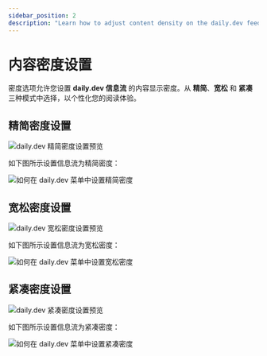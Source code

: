 ```yaml
---
sidebar_position: 2
description: "Learn how to adjust content density on the daily.dev feed with Eco, Roomy, and Cozy settings for a personalized reading experience."
---
```


# 内容密度设置

密度选项允许您设置 **daily.dev 信息流** 的内容显示密度。从 **精简**、**宽松** 和 **紧凑** 三种模式中选择，以个性化您的阅读体验。

## 精简密度设置

![daily.dev 精简密度设置预览](https://daily-now-res.cloudinary.com/image/upload/v1724400282/docs-v2/3bb874f9-c920-4717-b606-07c697f431a0.png)

如下图所示设置信息流为精简密度：

![如何在 daily.dev 菜单中设置精简密度](https://daily-now-res.cloudinary.com/image/upload/v1724400351/docs-v2/245139c1-9435-4433-aae6-779461ea8c50.png)

## 宽松密度设置

![daily.dev 宽松密度设置预览](https://daily-now-res.cloudinary.com/image/upload/v1724400462/docs-v2/bea54acf-ecf4-4c9a-93d0-1962c8694706.png)

如下图所示设置信息流为宽松密度：

![如何在 daily.dev 菜单中设置宽松密度](https://daily-now-res.cloudinary.com/image/upload/v1724400407/docs-v2/928ceb27-1a44-43a2-9c56-245d43e29ac1.png)

## 紧凑密度设置

![daily.dev 紧凑密度设置预览](https://daily-now-res.cloudinary.com/image/upload/v1724400566/docs-v2/3eb0e893-cb8a-48c5-9543-c29179a8fcd3.png)

如下图所示设置信息流为紧凑密度：

![如何在 daily.dev 菜单中设置紧凑密度](https://daily-now-res.cloudinary.com/image/upload/v1724400531/docs-v2/c90ae104-6c65-4e70-aac3-caaf06bba48d.png)